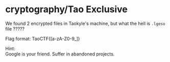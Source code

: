 # cryptography/Tao Exclusive

We found 2 encrypted files in Taokyle's machine, but what the hell is `.lgeso` file ?????

Flag format: TaoCTF{[a-zA-Z0-9_]}

Hint:\
Google is your friend. Suffer in abandoned projects.